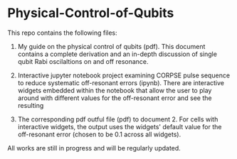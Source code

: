 # Physical-Control-of-Qubits

This repo contains the following files:
 
1. My guide on the physical control of qubits (pdf). This document contains a complete derivation and an in-depth discussion of single qubit Rabi oscilaltions on and off resonance.

2. Interactive jupyter notebook project examining CORPSE pulse sequence to reduce systematic off-resonant errors (ipynb). There are interactive widgets embedded within the notebook that allow the user to play around with different values for the off-resonant error and see the resulting 

3. The corresponding pdf outful file (pdf) to document 2. For cells with interactive widgets, the output uses the widgets' default value for the off-resonant error (chosen to be 0.1 across all widgets).

All works are still in progress and will be regularly updated.
